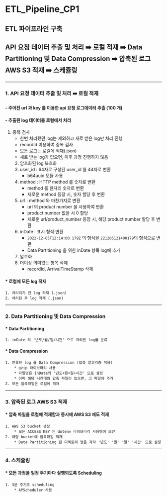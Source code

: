 # ETL_Pipeline_CP1

## ETL 파이프라인 구축
## API 요청 데이터 추출 및 처리 ➡️ 로컬 적재 ➡️ Data Partitioning 및 Data Compression ➡️ 압축된 로그 AWS S3 적재 ➡️ 스케쥴링

----

### 1. API 요청 데이터 추출 및 처리 ➡️ 로컬 적재

#### - 주어진 url 과 key 를 이용한 api 요청 로그데이터 추출 (100 개)

#### - 추출된 log 데이터를 로컬에서 처리
1. 중복 검사
   - 한번 처리했던 log는 제외하고 새로 받은 log만 처리 진행
   - recordId 이용하여 중복 검사
   - 모든 로그는 로컬에 적재(.json)
   - 새로 받는 log가 없으면, 이후 과정 진행하지 않음
    2. 암호화된 log 복호화
    3. user_id : 64자로 구성된 user_id 를 44자로 변환
        * b64uuid 모듈 사용
    4. method : HTTP method 를 숫자로 변환
        * method 를 한자리 숫자로 변환
        * 새로운 method 등장 시, 숫자 할당 후 변환
    5. url : method 와 마찬가지로 변환
        * url 의 product number 을 사용하여 변환
        * product number 없을 시 0 할당
        * 새로운 url/product_number 등장 시, 해당 product number 할당 후 변환
    6. inDate : 표시 형식 변환
        * ```2022-12-05T12:14:00.179Z``` 의 형식을 ```221205121400179```의 형식으로 변환
        * Data Partitioning 을 위한 inDate 항목 log에 추가
    7. 암호화
    8. 더이상 의미없는 항목 삭제
        * recordId, ArrivalTimeStamp 삭제

#### * 로컬에 모든 log 적재
    1. 처리되기 전 log 적재 (.json)
    2. 처리된 후 log 적재 (.json)

----

### 2. Data Partitioning 및 Data Compression

#### * Data Partitioning
    1. inDate 의 '년도/월/일/시간' 으로 처리된 log를 분류

#### * Data Compression
    1. 분류된 log 를 Data Compression (압축 알고리즘 적용)
        * gzip 라이브러리 사용
        * 파일명은 inDate의 '년도+월+일+시간' 으로 설정
        * 이미 해당 시간대의 압축 파일이 있으면, 그 파일에 추가
    2. 모든 압축파일은 로컬에 적재

----

### 3. 압축된 로그 AWS S3 적재

#### * 압축 파일을 로컬에 적재함과 동시에 AWS S3 에도 적재
    1. AWS S3 bucket 생성
        * 모든 ACCESS KEY 는 dotenv 라이브러리 사용하여 보안
    2. 해당 bucket에 압축파일 적재
        * Data Partitioning 된 디렉토리 명은 각각 '년도' '월' '일' '시간' 으로 설정

----

### 4. 스케쥴링

#### * 모든 과정을 일정 주기마다 실행되도록 Scheduling
    1. 3분 주기로 scheduling
        * APScheduler 사용